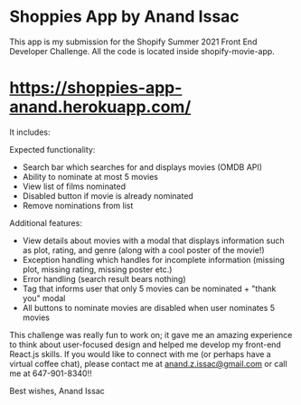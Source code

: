 # Shoppies App by Anand Issac 

This app is my submission for the Shopify Summer 2021 Front End Developer Challenge. All the code is located inside shopify-movie-app.

# https://shoppies-app-anand.herokuapp.com/


It includes:

Expected functionality:

  - Search bar which searches for and displays movies (OMDB API)
  - Ability to nominate at most 5 movies
  - View list of films nominated
  - Disabled button if movie is already nominated
  - Remove nominations from list

Additional features:

  - View details about movies with a modal that displays information such as plot, rating, and genre (along with a cool poster of the movie!)
  - Exception handling which handles for incomplete information (missing plot, missing rating, missing poster etc.)
  - Error handling (search result bears nothing)
  - Tag that informs user that only 5 movies can be nominated + "thank you" modal
  - All buttons to nominate movies are disabled when user nominates 5 movies
  
This challenge was really fun to work on; it gave me an amazing experience to think about user-focused design and helped me develop my front-end React.js skills. If you would like to connect with me (or perhaps have a virtual coffee chat), please contact me at anand.z.issac@gmail.com or call me at 647-901-8340!!

Best wishes, 
Anand Issac
